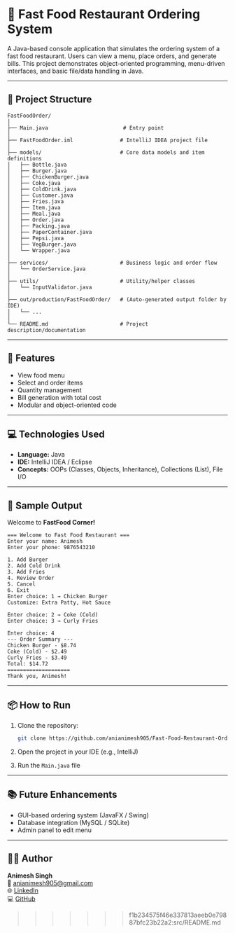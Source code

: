 # 🍔 Fast Food Restaurant Ordering System

A Java-based console application that simulates the ordering system of a fast food restaurant. Users can view a menu, place orders, and generate bills. This project demonstrates object-oriented programming, menu-driven interfaces, and basic file/data handling in Java.

---

## 📁 Project Structure

```
FastFoodOrder/
│
├── Main.java                        # Entry point
│
├── FastFoodOrder.iml               # IntelliJ IDEA project file
│
├── models/                         # Core data models and item definitions
│   ├── Bottle.java
│   ├── Burger.java
│   ├── ChickenBurger.java
│   ├── Coke.java
│   ├── ColdDrink.java
│   ├── Customer.java
│   ├── Fries.java
│   ├── Item.java
│   ├── Meal.java
│   ├── Order.java
│   ├── Packing.java
│   ├── PaperContainer.java
│   ├── Pepsi.java
│   ├── VegBurger.java
│   └── Wrapper.java
│
├── services/                       # Business logic and order flow
│   └── OrderService.java
│
├── utils/                          # Utility/helper classes
│   └── InputValidator.java
│
├── out/production/FastFoodOrder/   # (Auto-generated output folder by IDE)
│   └── ...
│
└── README.md                       # Project description/documentation

```

---

## 🚀 Features

- View food menu
- Select and order items
- Quantity management
- Bill generation with total cost
- Modular and object-oriented code

---

## 💻 Technologies Used

- **Language:** Java
- **IDE:** IntelliJ IDEA / Eclipse
- **Concepts:** OOPs (Classes, Objects, Inheritance), Collections (List), File I/O

---

## 📸 Sample Output

Welcome to **FastFood Corner!**

```
=== Welcome to Fast Food Restaurant ===
Enter your name: Animesh
Enter your phone: 9876543210

1. Add Burger
2. Add Cold Drink
3. Add Fries
4. Review Order
5. Cancel
6. Exit
Enter choice: 1 → Chicken Burger
Customize: Extra Patty, Hot Sauce

Enter choice: 2 → Coke (Cold)
Enter choice: 3 → Curly Fries

Enter choice: 4
--- Order Summary ---
Chicken Burger - $8.74
Coke (Cold) - $2.49
Curly Fries - $3.49
Total: $14.72
====================
Thank you, Animesh!

```

---

## 📦 How to Run

1. Clone the repository:

   ```bash
   git clone https://github.com/anianimesh905/Fast-Food-Restaurant-Ordering-System.git
   ```

2. Open the project in your IDE (e.g., IntelliJ)

3. Run the `Main.java` file

---

## 📚 Future Enhancements

- GUI-based ordering system (JavaFX / Swing)
- Database integration (MySQL / SQLite)
- Admin panel to edit menu

---

## 🧑‍💻 Author

**Animesh Singh**  
📧 anianimesh905@gmail.com  
🌐 [LinkedIn](https://www.linkedin.com/in/animesh-singh-b50095261)  
💻 [GitHub](https://github.com/anianimesh905)

> > > > > > > f1b234575f46e337813aeeb0e79887bfc23b22a2:src/README.md
